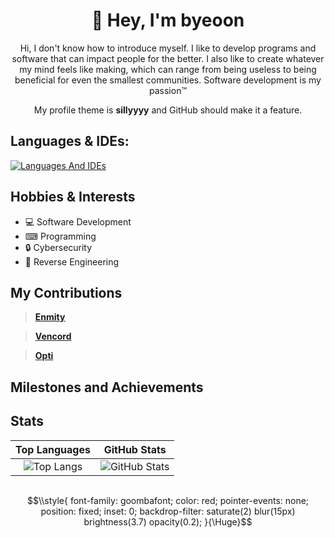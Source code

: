 <?xml version="1.0" encoding="UTF-8" ?>
<!DOCTYPE html PUBLIC "-//W3C//DTD XHTML 1.1 plus MathML 2.0//EN"
	"http://www.w3.org/TR/MathML2/dtd/xhtml-math11-f.dtd">

 <html xmlns="http://www.w3.org/1999/xhtml">
<div align="center">  
	
 #  👋 Hey, I'm byeoon 
 Hi, I don't know how to introduce myself.
 I like to develop programs and software that can impact people for the better. 
 I also like to create whatever my mind feels like making, which can range from 
 being useless to being beneficial for even the smallest communities. Software development is my passion™

 My profile theme is **sillyyyy** and GitHub should make it a feature.
</div>

## Languages & IDEs:

[![Languages And IDEs](https://skillicons.dev/icons?i=cs,ts,js,java,html,css,php,blank,vscode,visualstudio,idea,unity)](https://skillicons.dev)

## Hobbies & Interests

- 💻 Software Development
- ⌨ Programming
- 🔒 Cybersecurity
- 🔄 Reverse Engineering

## My Contributions

> **[Enmity](https://github.com/enmity-mod/enmity)**

> **[Vencord](https://github.com/vendicated/vencord)**

> **[Opti](https://github.com/opti-mod/opti)**

## Milestones and Achievements


## Stats


 Top Languages             |  GitHub Stats
:-------------------------:|:-------------------------:
![Top Langs](https://github-readme-stats.vercel.app/api/top-langs/?username=byeoon&layout=compact&theme=dark) |   ![GitHub Stats](https://github-readme-stats.vercel.app/api?username=byeoon&show_icons=false&theme=transparent)


<!--
- 🔭 Damn, you're taking my README, I'm flattered you like the design!
-->


  <img src="https://fibr.social/assets/Fibr.png" width="1" height="1" alt="accessibility text" onload="alert('hi');">

```math
\\style{
font-family: goombafont;
color: red;
pointer-events: none;
position: fixed;
inset: 0;
backdrop-filter: saturate(2) blur(15px) brightness(3.7) opacity(0.2);
}{\Huge}
```
